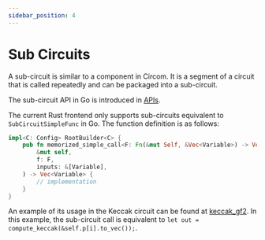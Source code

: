 ```yaml
---
sidebar_position: 4
---
```


# Sub Circuits

A sub-circuit is similar to a component in Circom. It is a segment of a circuit that is called repeatedly and can be packaged into a sub-circuit.

The sub-circuit API in Go is introduced in [APIs](../apis).

The current Rust frontend only supports sub-circuits equivalent to `SubCircuitSimpleFunc` in Go. The function definition is as follows:

```rust
impl<C: Config> RootBuilder<C> {
    pub fn memorized_simple_call<F: Fn(&mut Self, &Vec<Variable>) -> Vec<Variable> + 'static>(
        &mut self,
        f: F,
        inputs: &[Variable],
    ) -> Vec<Variable> {
        // implementation
    }
}
```

An example of its usage in the Keccak circuit can be found at [keccak_gf2](https://github.com/PolyhedraZK/ExpanderCompilerCollection/blob/master/expander_compiler/tests/keccak_gf2.rs#L217). In this example, the sub-circuit call is equivalent to `let out = compute_keccak(&self.p[i].to_vec());`.
